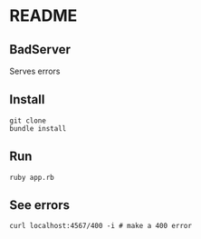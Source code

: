 # README

## BadServer 

Serves errors

## Install

    git clone
    bundle install

## Run

    ruby app.rb

## See errors

    curl localhost:4567/400 -i # make a 400 error
